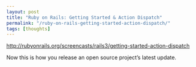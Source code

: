```yaml
---
layout: post
title: "Ruby on Rails: Getting Started & Action Dispatch"
permalink: "/ruby-on-rails-getting-started-action-dispatch/"
tags: [thoughts]
---
```


<a href="http://rubyonrails.org/screencasts/rails3/getting-started-action-dispatch">http://rubyonrails.org/screencasts/rails3/getting-started-action-dispatch</a>

Now this is how you release an open source project’s latest update.
